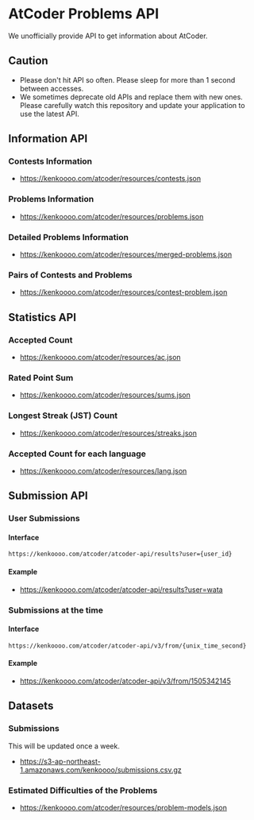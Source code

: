 # AtCoder Problems API

We unofficially provide API to get information about AtCoder.

## Caution

- Please don't hit API so often. Please sleep for more than 1 second between accesses.
- We sometimes deprecate old APIs and replace them with new ones. Please carefully watch this repository and update your application to use the latest API.

## Information API
### Contests Information
- https://kenkoooo.com/atcoder/resources/contests.json
### Problems Information 
- https://kenkoooo.com/atcoder/resources/problems.json
### Detailed Problems Information
- https://kenkoooo.com/atcoder/resources/merged-problems.json
### Pairs of Contests and Problems
- https://kenkoooo.com/atcoder/resources/contest-problem.json

## Statistics API
### Accepted Count
- https://kenkoooo.com/atcoder/resources/ac.json
### Rated Point Sum
- https://kenkoooo.com/atcoder/resources/sums.json
### Longest Streak (JST) Count
- https://kenkoooo.com/atcoder/resources/streaks.json
### Accepted Count for each language
- https://kenkoooo.com/atcoder/resources/lang.json

## Submission API
### User Submissions
#### Interface
```
https://kenkoooo.com/atcoder/atcoder-api/results?user={user_id}
```
#### Example
- https://kenkoooo.com/atcoder/atcoder-api/results?user=wata

### Submissions at the time
#### Interface
```
https://kenkoooo.com/atcoder/atcoder-api/v3/from/{unix_time_second}
```
#### Example
- https://kenkoooo.com/atcoder/atcoder-api/v3/from/1505342145

## Datasets
### Submissions
This will be updated once a week.
- https://s3-ap-northeast-1.amazonaws.com/kenkoooo/submissions.csv.gz

### Estimated Difficulties of the Problems
- https://kenkoooo.com/atcoder/resources/problem-models.json
